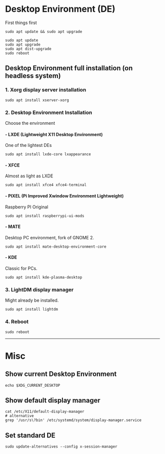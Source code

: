 # Desktop Environment (DE)

First things first  
```shell
sudo apt update && sudo apt upgrade
```
```shell
sudo apt update
sudo apt upgrade
sudo apt dist-upgrade
sudo reboot
```


## Desktop Environment full installation \(on headless system\)
### 1. Xorg display server installation
```shell
sudo apt install xserver-xorg
```
### 2. Desktop Environment Installation
Choose the environment
#### - LXDE \(Lightweight X11 Desktop Environment\)
One of the lightest DEs
```shell
sudo apt install lxde-core lxappearance
```
#### - XFCE
Almost as light as LXDE
```shell
sudo apt install xfce4 xfce4-terminal
```
#### - PIXEL \(Pi Improved Xwindow Environment Lightweight\)
Raspberry PI Original
```shell
sudo apt install raspberrypi-ui-mods
```
#### - MATE
Desktop PC environment, fork of GNOME 2.
```shell
sudo apt install mate-desktop-environment-core
```
#### - KDE
Classic for PCs.
```shell
sudo apt install kde-plasma-desktop
```
### 3. LightDM display manager
Might already be installed.
```shell
sudo apt install lightdm
```
### 4. Reboot
```shell
sudo reboot
```

--------

# Misc
## Show current Desktop Environment
```shell
echo $XDG_CURRENT_DESKTOP
```

## Show default display manager  
```shell
cat /etc/X11/default-display-manager
# alternative
grep '/usr/s\?bin' /etc/systemd/system/display-manager.service
```  

## Set standard DE
```shell
sudo update-alternatives --config x-session-manager
```
